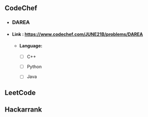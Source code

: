 ## CodeChef
-  ### DAREA
  - #### Link : https://www.codechef.com/JUNE21B/problems/DAREA
    - #### Language:
        - [ ] C++
        - [ ] Python
        - [ ] Java
        
        
## LeetCode
## Hackarrank
